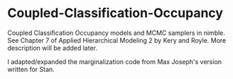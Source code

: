 # Coupled-Classification-Occupancy
Coupled Classification Occupancy models and MCMC samplers in nimble. See Chapter 7 of Applied Hierarchical Modeling 2 by Kery and Royle. More description will be added later.

I adapted/expanded the marginalization code from Max Joseph's version written for Stan.
